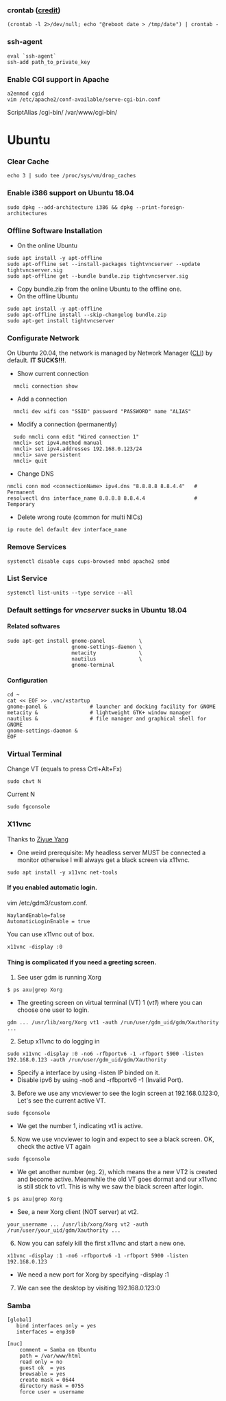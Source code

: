 ### crontab ([credit](https://stackoverflow.com/users/45978/joe-casadonte))
```
(crontab -l 2>/dev/null; echo "@reboot date > /tmp/date") | crontab -
```
### ssh-agent
```
eval `ssh-agent`
ssh-add path_to_private_key
```

### Enable CGI support in Apache
``` 
a2enmod cgid
vim /etc/apache2/conf-available/serve-cgi-bin.conf
```
ScriptAlias /cgi-bin/ /var/www/cgi-bin/ 
# Ubuntu
### Clear Cache
```shell
echo 3 | sudo tee /proc/sys/vm/drop_caches
```
### Enable i386 support on Ubuntu 18.04
```
sudo dpkg --add-architecture i386 && dpkg --print-foreign-architectures
```
### Offline Software Installation
* On the online Ubuntu
```shell
sudo apt install -y apt-offline
sudo apt-offline set --install-packages tightvncserver --update tightvncserver.sig
sudo apt-offline get --bundle bundle.zip tightvncserver.sig
```
* Copy bundle.zip from the online Ubuntu to the offline one.
* On the offline Ubuntu
```shell
sudo apt install -y apt-offline
sudo apt-offline install --skip-changelog bundle.zip
sudo apt-get install tightvncserver
```
### Configurate Network
On Ubuntu 20.04, the network is managed by Network Manager ([CLI](https://developer.gnome.org/NetworkManager/stable/nmcli.html)) by default. <b>IT SUCKS!!!</b>. 
* Show current connection
```
  nmcli connection show
```
* Add a connection
```
  nmcli dev wifi con "SSID" password "PASSWORD" name "ALIAS"
```
* Modify a connection (permanently)
```
  sudo nmcli conn edit "Wired connection 1" 
  nmcli> set ipv4.method manual
  nmcli> set ipv4.addresses 192.168.0.123/24
  nmcli> save persistent
  nmcli> quit
```
* Change DNS 
```
nmcli conn mod <connectionName> ipv4.dns "8.8.8.8 8.8.4.4"   # Permanent
resolvectl dns interface_name 8.8.8.8 8.8.4.4                # Temporary 
```
* Delete wrong route (common for multi NICs)
```
ip route del default dev interface_name
```
### Remove Services
```
systemctl disable cups cups-browsed nmbd apache2 smbd
```
### List Service
```
systemctl list-units --type service --all
``` 
### Default settings for <i>vncserver</i> sucks in Ubuntu 18.04
#### Related softwares
```
sudo apt-get install gnome-panel           \
                     gnome-settings-daemon \
                     metacity              \
                     nautilus              \
                     gnome-terminal  
``` 
#### Configuration
```
cd ~
cat << EOF >> .vnc/xstartup
gnome-panel &              # launcher and docking facility for GNOME
metacity &                 # lightweight GTK+ window manager
nautilus &                 # file manager and graphical shell for GNOME
gnome-settings-daemon &
EOF
```
### Virtual Terminal
Change VT (equals to press Crtl+Alt+Fx)
```
sudo chvt N
```
Current N
```
sudo fgconsole
```
### X11vnc
Thanks to [Ziyue Yang](https://yzygitzh.github.io/productivity/2017/09/05/remote-desktop-solutions.html)
* One weird prerequisite: My headless server MUST be connected a monitor otherwise I will always get a black screen via x11vnc.
```
sudo apt install -y x11vnc net-tools
```
#### If you enabled automatic login.
vim /etc/gdm3/custom.conf. 
```
WaylandEnable=false
AutomaticLoginEnable = true
```
You can use x11vnc out of box.
```
x11vnc -display :0 
```
#### Thing is complicated if you need a greeting screen.
1. See user gdm is running Xorg
```
$ ps axu|grep Xorg
```
* The greeting screen on virtual terminal (VT) 1 (<i>vt1</i>) where you can choose one user to login. 
```
gdm ... /usr/lib/xorg/Xorg vt1 -auth /run/user/gdm_uid/gdm/Xauthority ...
```
2. Setup x11vnc to do logging in
```
sudo x11vnc -display :0 -no6 -rfbportv6 -1 -rfbport 5900 -listen 192.168.0.123 -auth /run/user/gdm_uid/gdm/Xauthority 
```
* Specify a interface by using -listen IP binded on it. 
* Disable ipv6 by using -no6 and -rfbportv6 -1 (Invalid Port).  
3. Before we use any vncviewer to see the login screen at 192.168.0.123:0, Let's see the current active VT.
```
sudo fgconsole
```
* We get the number 1, indicating vt1 is active. 
5. Now we use vncviewer to login and expect to see a black screen. OK, check the active VT again
```
sudo fgconsole
```
* We get another number (eg. 2), which means the a new VT2 is created and become active. Meanwhile the old VT goes dormat and our x11vnc is still stick to vt1. This is why we saw the black screen after login. 
```
$ ps axu|grep Xorg
```
* See, a new Xorg client (NOT server) at vt2. 
```
your_username ... /usr/lib/xorg/Xorg vt2 -auth /run/user/your_uid/gdm/Xauthority ...
```
6. Now you can safely kill the first x11vnc and start a new one.
```
x11vnc -display :1 -no6 -rfbportv6 -1 -rfbport 5900 -listen 192.168.0.123
```
* We need a new port for Xorg by specifying -display :1
7. We can see the desktop by visiting 192.168.0.123:0
### Samba 
```
[global] 
   bind interfaces only = yes
   interfaces = enp3s0

[nuc]
    comment = Samba on Ubuntu
    path = /var/www/html
    read only = no
    guest ok  = yes
    browsable = yes
    create mask = 0644
    directory mask = 0755
    force user = username
```
